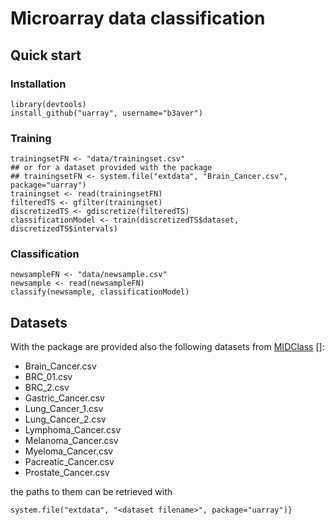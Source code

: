 # Microarray data classification

## Quick start
### Installation
    library(devtools)
    install_github("uarray", username="b3aver")

### Training
    trainingsetFN <- "data/trainingset.csv"
    ## or for a dataset provided with the package
    ## trainingsetFN <- system.file("extdata", "Brain_Cancer.csv", package="uarray")
    trainingset <- read(trainingsetFN)
    filteredTS <- gfilter(trainingset)
    discretizedTS <- gdiscretize(filteredTS)
    classificationModel <- train(discretizedTS$dataset, discretizedTS$intervals)

### Classification
    newsampleFN <- "data/newsample.csv"
    newsample <- read(newsampleFN)
    classify(newsample, classificationModel)


## Datasets
With the package are provided also the following datasets from [MIDClass] []:

* Brain_Cancer.csv
* BRC_01.csv
* BRC_2.csv
* Gastric_Cancer.csv
* Lung_Cancer_1.csv
* Lung_Cancer_2.csv
* Lymphoma_Cancer.csv
* Melanoma_Cancer.csv
* Myeloma_Cancer.csv
* Pacreatic_Cancer.csv
* Prostate_Cancer.csv

the paths to them can be retrieved with

    system.file("extdata", "<dataset filename>", package="uarray")}



[MIDClass]: http://ferrolab.dmi.unict.it/midclass.html
